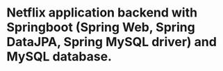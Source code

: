 # Netflix application backend with Springboot (Spring Web, Spring DataJPA, Spring MySQL driver) and MySQL database. 
